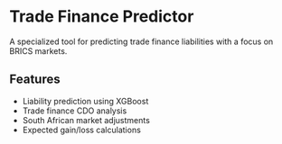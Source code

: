# Trade Finance Predictor

A specialized tool for predicting trade finance liabilities with a focus on BRICS markets.

## Features
- Liability prediction using XGBoost
- Trade finance CDO analysis
- South African market adjustments
- Expected gain/loss calculations
